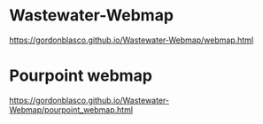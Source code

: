# Wastewater-Webmap
https://gordonblasco.github.io/Wastewater-Webmap/webmap.html


# Pourpoint webmap
https://gordonblasco.github.io/Wastewater-Webmap/pourpoint_webmap.html
